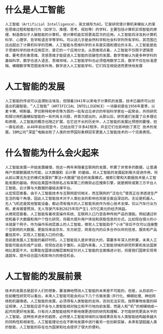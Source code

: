 什么是人工智能
====
    人工智能（Artificial Intelligence），英文缩写为AI。它是研究使计算机来模拟人的某些思维过程和智能行为（如学习、推理、思考、规划等）的学科，主要包括计算机实现智能的原理、制造类似于人脑智能的计算机，使计算机能实现更高层次的应用。人工智能将涉及到计算机科学、心理学、哲学和语言学等学科。可以说几乎是自然科学和社会科学的所有学科，其范围已远远超出了计算机科学的范畴，人工智能与思维科学的关系是实践和理论的关系，人工智能是处于思维科学的技术应用层次，是它的一个应用分支。从思维观点看，人工智能不仅限于逻辑思维，要考虑形象思维、灵感思维才能促进人工智能的突破性的发展，数学常被认为是多种学科的基础科学，数学也进入语言、思维领域，人工智能学科也必须借用数学工具，数学不仅在标准逻辑、模糊数学等范围发挥作用，数学进入人工智能学科，它们将互相促进而更快地发展
人工智能的发展
====
    人工智能的传说可以追溯到古埃及，但随着1941年以来电子计算机的发展，技术已最终可以创造出机器智能，“人工智能”（ARTIFICIAL INTELLIGENCE）一词最初是在1956年夏季，以麦卡赛、明斯基、罗切斯特和申农等为首的一批有远见卓识的年轻科学家在一起聚会，共同研究和探讨用机器模拟智能的一系列有关问题，并首次提出的，从那以后，研究者们发展了众多理论和原理，人工智能的概念也随之扩展，在它还不长的历史中，人工智能的发展比预想的要慢，但一直在前进，从40年前出现至今，已经出现了许多AI程序，并且它们也影响到了其它 技术的发展。IBM公司“深蓝”电脑击败了人类的世界国际象棋冠军更是人工智能技术的一个完美表现。
什么智能为什么会火起来
====
    人工智能发展一开始发展缓慢，但这一两年来随着互联网的发展，积累了非常多的数据，让普通用户贡献数据成为可能，以大数据和 云计算 的基础，对人工智能的发展起到极大促进作用，将从前以算法为主的模式发展到“算法+大数据”结合的发展模式。搜索引擎和大数据技术是人工智能发展的基础。例如在美国市场排名占有率第二的微软必应搜索引擎，就是微软或第三方平台人工智能、云计算与大数据的基础支撑平台。 
    从宏观层面看，由于人工智能技术与互联网密切相关，而互联网的“泛在化”使其正在渗透进生产生活的每个角落，因此人工智能技术对于人类社会的影响也将是全面且深远的。无论是机器人、无人飞机还是其他智能设备，都必须有强大的人工智能系统作为核心技术支撑。仅以汽车行业为例，麦肯锡曾预测，无人驾驶汽车到2025年将产生1.9万亿美元的经济效益。 
    从微观层面看，人工智能有着改变操作系统、互联网入口乃至各种传统产品的潜能。例如通过听觉和基于大数据和用户个性化研究，将极大提升用户体验和获取信息的方式。比如现在很火的小冰就是个例子。作为操作系统层面上的人工智能，微软人工智能助手“小冰”背后不仅可以连接整个互联网的大数据，更能将来自京东、东方航空、网易在内的众多合作伙伴的信息、服务和产品囊括其中，实现人工智能入口的价值。 
    目前是发展人工智能的最好时机。人工智能投入是非常巨大的，需要多年深入的积累，未来人工智能可能会形成产业链，但现在还处于雏形。从国内来看，人工智能领域的研究积累和发达国家相比差距不大，如果能在国家战略层面制定针对人工智能的全面推进计划，将是我们国家实现弯道超车，提升综合国力和影响力的绝佳机会。
人工智能的发展前景
====
    技术的发展总是超乎人们的想象，要准确地预测人工智能的未来是不可能的。但是，从目前的一些前瞻性研究可以看出，未来人工智能可能会向以下几个方面发展:并行化、模糊处理、神经网络和机器情感。人工智能的发展，必须得有人类智能的支持，否则无法实现。按照事物发展的辩证规律，人工智能应该不会与人类智能相对独立和平行地向前发展，而是人和“机”的相辅相成一起共同更好地发展。只有对人类智能结构不断地做更透彻的研究和理解，才可能研究更高水平的人工智能，这种技术进步的趋势，必然使人工智能领域的尖端成果具有与人类智能结构越来越大的同构性和相亲性。人工智能理论也在不断地发展中进行着另一些创新突破，未来有望超越人类的智能，人工智能的存在也为国家和社会提供了很大的便利。
